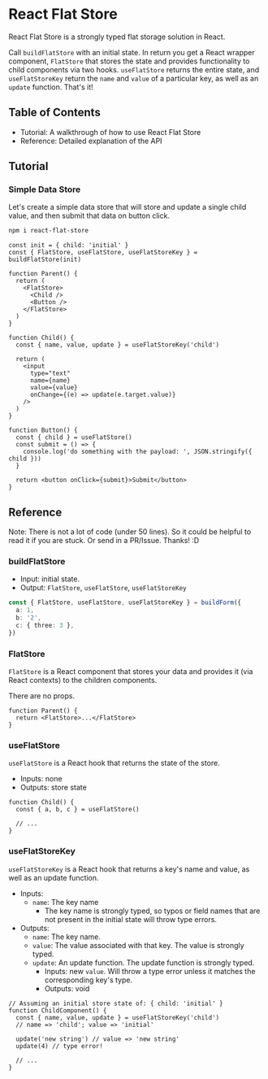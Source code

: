 # React Flat Store

React Flat Store is a strongly typed flat storage solution in React.

Call `buildFlatStore` with an initial state. In return you get a React wrapper component, `FlatStore` that stores the state and provides functionality to child components via two hooks. `useFlatStore` returns the entire state, and `useFlatStoreKey` return the `name` and `value` of a particular key, as well as an `update` function. That's it!

## Table of Contents

- Tutorial: A walkthrough of how to use React Flat Store
- Reference: Detailed explanation of the API

## Tutorial

### Simple Data Store

Let's create a simple data store that will store and update a single child value, and then submit that data on button click.

```sh
npm i react-flat-store
```

```tsx
const init = { child: 'initial' }
const { FlatStore, useFlatStore, useFlatStoreKey } = buildFlatStore(init)

function Parent() {
  return (
    <FlatStore>
      <Child />
      <Button />
    </FlatStore>
  )
}

function Child() {
  const { name, value, update } = useFlatStoreKey('child')

  return (
    <input
      type="text"
      name={name}
      value={value}
      onChange={(e) => update(e.target.value)}
    />
  )
}

function Button() {
  const { child } = useFlatStore()
  const submit = () => {
    console.log('do something with the payload: ', JSON.stringify({ child }))
  }

  return <button onClick={submit}>Submit</button>
}
```

## Reference

Note: There is not a lot of code (under 50 lines). So it could be helpful to read it if you are stuck. Or send in a PR/Issue. Thanks! :D

### buildFlatStore

- Input: initial state.
- Output: `FlatStore`, `useFlatStore`, `useFlatStoreKey`

```ts
const { FlatStore, useFlatStore, useFlatStoreKey } = buildForm({
  a: 1,
  b: '2',
  c: { three: 3 },
})
```

### FlatStore

`FlatStore` is a React component that stores your data and provides it (via React contexts) to the children components.

There are no props.

```tsx
function Parent() {
  return <FlatStore>...</FlatStore>
}
```

### useFlatStore

`useFlatStore` is a React hook that returns the state of the store.

- Inputs: none
- Outputs: store state

```tsx
function Child() {
  const { a, b, c } = useFlatStore()

  // ...
}
```

### useFlatStoreKey

`useFlatStoreKey` is a React hook that returns a key's name and value, as well as an update function.

- Inputs: 
  - `name`: The key name
    - The key name is strongly typed, so typos or field names that are not present in the initial state will throw type errors.
- Outputs:
  - `name`: The key name.
  - `value`: The value associated with that key. The value is strongly typed.
  - `update`: An update function. The update function is strongly typed.
    - Inputs: new `value`. Will throw a type error unless it matches the corresponding key's type.
    - Outputs: void

```tsx
// Assuming an initial store state of: { child: 'initial' }
function ChildComponent() {
  const { name, value, update } = useFlatStoreKey('child')
  // name => 'child'; value => 'initial'

  update('new string') // value => 'new string'
  update(4) // type error!

  // ...
}
```
